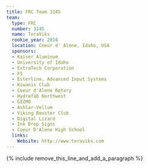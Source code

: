 ```yaml
---
title: FRC Team 3145
team:
  type: FRC
  number: 3145
  name: TeraViks
  rookie_year: 2010
  location: Coeur d' Alene, Idaho, USA
  sponsors:
  - Kaiser Aluminum
  - University of Idaho
  - ExtraTech Corporation
  - F5
  - Esterline, Advanced Input Systems
  - Kiwanis Club
  - Coeur d'Alene Rotary
  - Hydrafab Northwest
  - GIZMO
  - Ashlar-Vellum
  - Viking Booster Club
  - Digital Lizard
  - Ink Drop Signs
  - Coeur D'Alene High School
  links:
    Website: http://www.teraviks.com
---
```


{% include remove_this_line_and_add_a_paragraph %}
